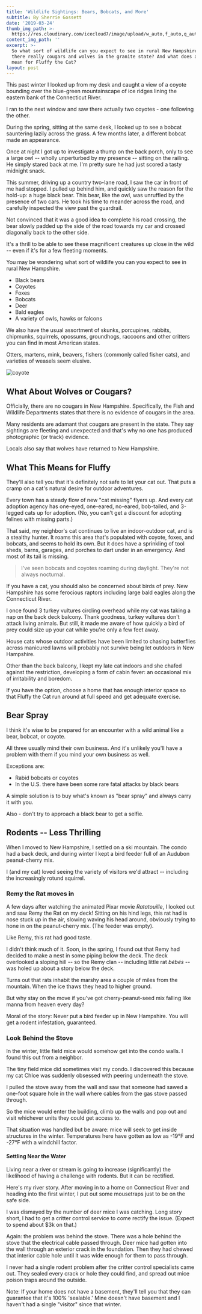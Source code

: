 ```yaml
---
title: 'Wildlife Sightings: Bears, Bobcats, and More'
subtitle: By Sherrie Gossett
date: '2019-03-24'
thumb_img_path: >-
  https://res.cloudinary.com/icecloud7/image/upload/w_auto,f_auto,q_auto/v1570511812/ruralnh/coyote_nslzqu.png
content_img_path: ''
excerpt: >-
  So what sort of wildlife can you expect to see in rural New Hampshire? Are
  there really cougars and wolves in the granite state? And what does all this
  mean for Fluffy the Cat?
layout: post
---
```

This past winter I looked up from my desk and caught a view of a coyote bounding over the blue-green mountainscape of ice ridges lining the eastern bank of the Connecticut River. 

I ran to the next window and saw there actually two coyotes - one following the other.

During the spring, sitting at the same desk, I looked up to see a bobcat sauntering lazily across the grass. A few months later, a different bobcat made an appearance. 

Once at night I got up to investigate a thump on the back porch, only to see a large owl -- wholly unperturbed by my presence -- sitting on the railing. He simply stared back at me. I'm pretty sure he had just scored a tasty midnight snack. 

This summer, driving up a country two-lane road, I saw the car in front of me had stopped. I pulled up behind him, and quickly saw the reason for the hold-up: a huge black bear. This bear, like the owl, was unruffled by the presence of two cars. He took his time to meander across the road, and carefully inspected the view past the guardrail. 

Not convinced that it was a good idea to complete his road crossing, the bear slowly padded up the side of the road towards my car and crossed diagonally back to the other side. 

It's a thrill to be able to see these magnificent creatures up close in the wild -- even if it's for a few fleeting moments. 

You may be wondering what sort of wildlife you can you expect to see in rural New Hampshire.

* Black bears
* Coyotes 
* Foxes
* Bobcats
* Deer
* Bald eagles
* A variety of owls, hawks or falcons

We also have the usual assortment of skunks, porcupines, rabbits, chipmunks, squirrels, opossums, groundhogs, raccoons and other critters you can find in most American states. 

Otters, martens, mink, beavers, fishers (commonly called fisher cats), and varieties of weasels seem elusive. 

![coyote](https://res.cloudinary.com/icecloud7/image/upload/w_auto,f_auto,q_auto/v1570511812/ruralnh/coyote_nslzqu.png)

## What About Wolves or Cougars?

Officially, there are no cougars in New Hampshire. Specifically, the Fish and Wildlife Departments states that there is no evidence of cougars in the area. 

Many residents are adamant that cougars are present in the state. They say sightings are fleeting and unexpected and that's why no one has produced photographic (or track) evidence. 

Locals also say that wolves have returned to New Hampshire.

## What This Means for Fluffy

They'll also tell you that it's definitely not safe to let your cat out. That puts a cramp on a cat's natural desire for outdoor adventures. 

Every town has a steady flow of new "cat missing" flyers up. And every cat adoption agency has one-eyed, one-eared, no-eared, bob-tailed, and 3-legged cats up for adoption. (No, you can't get a discount for adopting felines with missing parts.)

That said, my neighbor's cat continues to live an indoor-outdoor cat, and is a stealthy hunter. It roams this area that's populated with coyote, foxes, and bobcats, and seems to hold its own. But it does have a sprinkling of tool sheds, barns, garages, and porches to dart under in an emergency. And most of its tail is missing.

> I've seen bobcats and coyotes roaming during daylight. They're not always nocturnal.

If you have a cat, you should also be concerned about birds of prey. New Hampshire has some ferocious raptors including large bald eagles along the Connecticut River.

I once found 3 turkey vultures circling overhead while my cat was taking a nap on the back deck balcony. Thank goodness, turkey vultures don't attack living animals. But still, it made me aware of how quickly a bird of prey could size up your cat while you're only a few feet away.

House cats whose outdoor activities have been limited to chasing butterflies across manicured lawns will probably not survive being let outdoors in New Hampshire. 

Other than the back balcony, I kept my late cat indoors and she chafed against the restriction, developing a form of cabin fever: an occasional mix of irritability and boredom.

If you have the option, choose a home that has enough interior space so that Fluffy the Cat run around at full speed and get adequate exercise. 

## Bear Spray

I think it's wise to be prepared for an encounter with a wild animal like a bear, bobcat, or coyote. 

All three usually mind their own business. And it's unlikely you'll have a problem with them if you mind your own business as well.

Exceptions are:

* Rabid bobcats or coyotes
* In the U.S. there have been some rare fatal attacks by black bears 

A simple solution is to buy what's known as "bear spray" and always carry it with you. 

Also - don't try to approach a black bear to get a selfie.

## Rodents -- Less Thrilling

When I moved to New Hampshire, I settled on a ski mountain. The condo had a back deck, and during winter I kept a bird feeder full of an Audubon peanut-cherry mix. 

I (and my cat) loved seeing the variety of visitors we'd attract -- including the increasingly rotund squirrel. 

### Remy the Rat moves in

A few days after watching the animated Pixar movie _Ratatouille_, I looked out and saw Remy the Rat on my deck! Sitting on his hind legs, this rat had is nose stuck up in the air, slowing waving his head around, obviously trying to hone in on the peanut-cherry mix. (The feeder was empty). 

Like Remy, this rat had good taste.

I didn't think much of it. Soon, in the spring, I found out that Remy had decided to make a nest in some piping below the deck. The deck overlooked a sloping hill -- so the Remy clan -- including little rat _bébés --_ was holed up about a story below the deck. 

Turns out that rats inhabit the marshy area a couple of miles from the mountain. When the ice thaws they head to higher ground. 

But why stay on the move if you've got cherry-peanut-seed mix falling like manna from heaven every day? 

Moral of the story: Never put a bird feeder up in New Hampshire. You will get a rodent infestation, guaranteed.

### Look Behind the Stove

In the winter, little field mice would somehow get into the condo walls. I found this out from a neighbor. 

The tiny field mice did sometimes visit my condo. I discovered this because my cat Chloe was suddenly obsessed with peering underneath the stove. 

I pulled the stove away from the wall and saw that someone had sawed a one-foot square hole in the wall where cables from the gas stove passed through. 

So the mice would enter the building, climb up the walls and pop out and visit whichever units they could get access to. 

That situation was handled but be aware: mice will seek to get inside structures in the winter. Temperatures here have gotten as low as -19°F and -27°F with a windchill factor. 

#### Settling Near the Water

Living near a river or stream is going to increase (significantly) the likelihood of having a challenge with rodents. But it can be rectified. 

Here's my river story. After moving in to a home on Connecticut River and heading into the first winter, I put out some mousetraps just to be on the safe side. 

I was dismayed by the number of deer mice I was catching. Long story short, I had to get a critter control service to come rectify the issue. (Expect to spend about $3k on that.)

Again: the problem was behind the stove. There was a hole behind the stove that the electrical cable passed through. Deer mice had gotten into the wall through an exterior crack in the foundation. Then they had chewed that interior cable hole until it was wide enough for them to pass through. 

I never had a single rodent problem after the critter control specialists came out. They sealed every crack or hole they could find, and spread out mice poison traps around the outside. 

Note: If your home does not have a basement, they'll tell you that they can guarantee that it's 100% 'sealable.' Mine doesn't have basement and I haven't had a single "visitor" since that winter.
